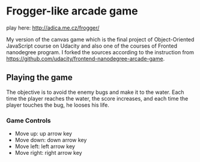 # Frogger-like arcade game
play here: http://adica.me.cz/frogger/

My version of the canvas game which is the final project of Object-Oriented JavaScript course on Udacity and also one of the courses of Fronted nanodegree program. I forked the sources according to the instruction from https://github.com/udacity/frontend-nanodegree-arcade-game.

## Playing the game
The objective is to avoid the enemy bugs and make it to the water. Each time the player reaches the water, the score increases, and each time the player touches the bug, he looses his life.

### Game Controls
* Move up: up arrow key
* Move down: down arrow key
* Move left: left arrow key
* Move right: right arrow key
